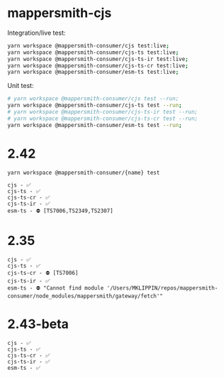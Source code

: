 # mappersmith-cjs

Integration/live test:

```sh
yarn workspace @mappersmith-consumer/cjs test:live;
yarn workspace @mappersmith-consumer/cjs-ts test:live;
yarn workspace @mappersmith-consumer/cjs-ts-ir test:live;
yarn workspace @mappersmith-consumer/cjs-ts-cr test:live;
yarn workspace @mappersmith-consumer/esm-ts test:live;
```

Unit test:

```sh
# yarn workspace @mappersmith-consumer/cjs test --run;
yarn workspace @mappersmith-consumer/cjs-ts test --run;
# yarn workspace @mappersmith-consumer/cjs-ts-ir test --run;
# yarn workspace @mappersmith-consumer/cjs-ts-cr test --run;
yarn workspace @mappersmith-consumer/esm-ts test --run;
```

# 2.42

`yarn workspace @mappersmith-consumer/{name} test`

```
cjs - ✅
cjs-ts - ✅
cjs-ts-cr - ✅
cjs-ts-ir - ✅
esm-ts - ⛔️ [TS7006,TS2349,TS2307]
```

# 2.35

```
cjs - ✅
cjs-ts - ✅
cjs-ts-cr - ⛔️ [TS7006]
cjs-ts-ir - ✅
esm-ts - ⛔️ "Cannot find module '/Users/MKLIPPIN/repos/mappersmith-consumer/node_modules/mappersmith/gateway/fetch'"
```

# 2.43-beta

```
cjs - ✅
cjs-ts - ✅
cjs-ts-cr - ✅
cjs-ts-ir - ✅
esm-ts - ✅
```
